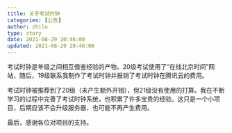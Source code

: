 ```yaml
---
title: 关于考试时钟
categories: [公告]
author: zhilu
type: story
date: 2021-08-29 20:46:00
updated: 2021-08-29 20:46:00
---
```


考试时钟是年级之间相互借鉴经验的产物。20级考试使用了“在线北京时间”网站，随后，19级联系我制作了考试时钟并报销了考试时钟在腾讯云的费用。

考试时钟被推荐到了20级（未产生额外开销），但21级没有使用的打算。我在不断学习的过程中完善了考试时钟系统，也积累了许多宝贵的经验。这只是一个小项目，后期应该不会升级服务器，也可能不再产生费用。

最后，感谢各位对项目的支持。